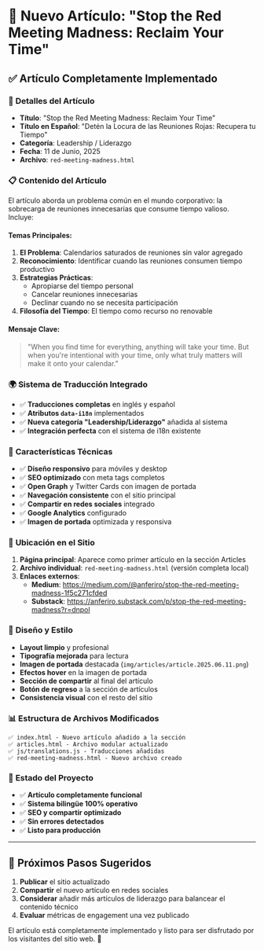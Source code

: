 # 📝 Nuevo Artículo: "Stop the Red Meeting Madness: Reclaim Your Time"

## ✅ **Artículo Completamente Implementado**

### 🎯 **Detalles del Artículo**
- **Título**: "Stop the Red Meeting Madness: Reclaim Your Time"
- **Título en Español**: "Detén la Locura de las Reuniones Rojas: Recupera tu Tiempo"
- **Categoría**: Leadership / Liderazgo
- **Fecha**: 11 de Junio, 2025
- **Archivo**: `red-meeting-madness.html`

### 📋 **Contenido del Artículo**
El artículo aborda un problema común en el mundo corporativo: la sobrecarga de reuniones innecesarias que consume tiempo valioso. Incluye:

#### **Temas Principales:**
1. **El Problema**: Calendarios saturados de reuniones sin valor agregado
2. **Reconocimiento**: Identificar cuando las reuniones consumen tiempo productivo
3. **Estrategias Prácticas**:
   - Apropiarse del tiempo personal
   - Cancelar reuniones innecesarias
   - Declinar cuando no se necesita participación
4. **Filosofía del Tiempo**: El tiempo como recurso no renovable

#### **Mensaje Clave:**
> "When you find time for everything, anything will take your time. But when you're intentional with your time, only what truly matters will make it onto your calendar."

### 🌍 **Sistema de Traducción Integrado**
- ✅ **Traducciones completas** en inglés y español
- ✅ **Atributos `data-i18n`** implementados
- ✅ **Nueva categoría "Leadership/Liderazgo"** añadida al sistema
- ✅ **Integración perfecta** con el sistema de i18n existente

### 📱 **Características Técnicas**
- ✅ **Diseño responsivo** para móviles y desktop
- ✅ **SEO optimizado** con meta tags completos
- ✅ **Open Graph** y Twitter Cards con imagen de portada
- ✅ **Navegación consistente** con el sitio principal
- ✅ **Compartir en redes sociales** integrado
- ✅ **Google Analytics** configurado
- ✅ **Imagen de portada** optimizada y responsiva

### 🔗 **Ubicación en el Sitio**
1. **Página principal**: Aparece como primer artículo en la sección Articles
2. **Archivo individual**: `red-meeting-madness.html` (versión completa local)
3. **Enlaces externos**: 
   - **Medium**: https://medium.com/@anferiro/stop-the-red-meeting-madness-1f5c271cfded
   - **Substack**: https://anferiro.substack.com/p/stop-the-red-meeting-madness?r=dnpol

### 🎨 **Diseño y Estilo**
- **Layout limpio** y profesional
- **Tipografía mejorada** para lectura
- **Imagen de portada** destacada (`img/articles/article.2025.06.11.png`)
- **Efectos hover** en la imagen de portada
- **Sección de compartir** al final del artículo
- **Botón de regreso** a la sección de artículos
- **Consistencia visual** con el resto del sitio

### 📊 **Estructura de Archivos Modificados**
```
✅ index.html - Nuevo artículo añadido a la sección
✅ articles.html - Archivo modular actualizado
✅ js/translations.js - Traducciones añadidas
✅ red-meeting-madness.html - Nuevo archivo creado
```

### 🚀 **Estado del Proyecto**
- ✅ **Artículo completamente funcional**
- ✅ **Sistema bilingüe 100% operativo**
- ✅ **SEO y compartir optimizado**
- ✅ **Sin errores detectados**
- ✅ **Listo para producción**

---

## 🎯 **Próximos Pasos Sugeridos**
1. **Publicar** el sitio actualizado
2. **Compartir** el nuevo artículo en redes sociales
3. **Considerar** añadir más artículos de liderazgo para balancear el contenido técnico
4. **Evaluar** métricas de engagement una vez publicado

El artículo está completamente implementado y listo para ser disfrutado por los visitantes del sitio web. 🎉
